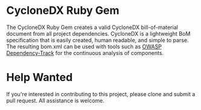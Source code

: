 CycloneDX Ruby Gem
=========

The CycloneDX Ruby Gem creates a valid CycloneDX bill-of-material document from all project dependencies. CycloneDX is a lightweight BoM specification that is easily created, human readable, and simple to parse. The resulting bom.xml can be used
with tools such as [OWASP Dependency-Track](https://dependencytrack.org/) for the continuous analysis of components.

Help Wanted
=========
If you're interested in contributing to this project, please clone and submit a pull request. All assistance is welcome.
